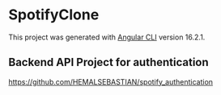 # SpotifyClone

This project was generated with [Angular CLI](https://github.com/angular/angular-cli) version 16.2.1.

## Backend API Project for authentication
https://github.com/HEMALSEBASTIAN/spotify_authentication
